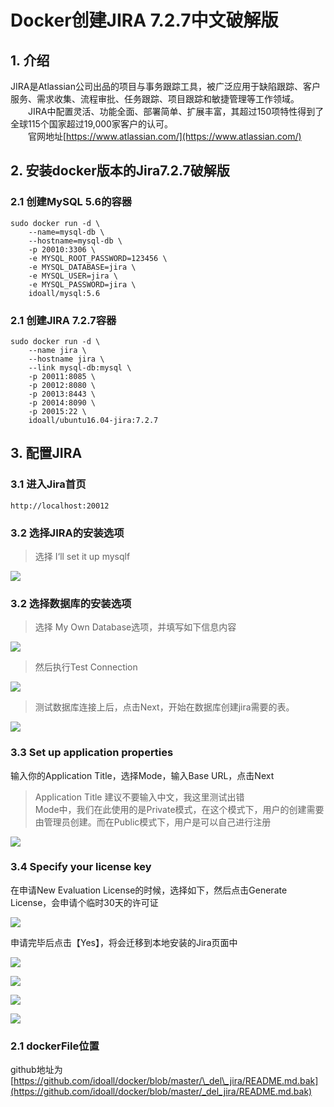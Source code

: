 # Docker创建JIRA 7.2.7中文破解版

## 1. 介绍

JIRA是Atlassian公司出品的项目与事务跟踪工具，被广泛应用于缺陷跟踪、客户服务、需求收集、流程审批、任务跟踪、项目跟踪和敏捷管理等工作领域。  
  JIRA中配置灵活、功能全面、部署简单、扩展丰富，其超过150项特性得到了全球115个国家超过19,000家客户的认可。  
  官网地址[https://www.atlassian.com/](https://www.atlassian.com/)

## 2. 安装docker版本的Jira7.2.7破解版

### 2.1 创建MySQL 5.6的容器

```
sudo docker run -d \
    --name=mysql-db \
    --hostname=mysql-db \
    -p 20010:3306 \
    -e MYSQL_ROOT_PASSWORD=123456 \
    -e MYSQL_DATABASE=jira \
    -e MYSQL_USER=jira \
    -e MYSQL_PASSWORD=jira \
    idoall/mysql:5.6
```

### 2.1 创建JIRA 7.2.7容器

```
sudo docker run -d \
    --name jira \
    --hostname jira \
    --link mysql-db:mysql \
    -p 20011:8085 \
    -p 20012:8080 \
    -p 20013:8443 \
    -p 20014:8090 \
    -p 20015:22 \
    idoall/ubuntu16.04-jira:7.2.7
```

## 3. 配置JIRA

### 3.1 进入Jira首页

```
http://localhost:20012
```

### 3.2 选择JIRA的安装选项

> 选择 I‘ll set it up mysqlf

![](/my-practice-architect-roadmap/build-jira-soft/jira-01.png)

### 3.2 选择数据库的安装选项

> 选择 My Own Database选项，并填写如下信息内容

![](/my-practice-architect-roadmap/build-jira-soft/jira-02.png)

> 然后执行Test Connection

![](/my-practice-architect-roadmap/build-jira-soft/jira-03.png)

> 测试数据库连接上后，点击Next，开始在数据库创建jira需要的表。

![](/my-practice-architect-roadmap/build-jira-soft/jira-04.png)

### 3.3 Set up application properties

输入你的Application Title，选择Mode，输入Base URL，点击Next

> Application Title 建议不要输入中文，我这里测试出错  
> Mode中，我们在此使用的是Private模式，在这个模式下，用户的创建需要由管理员创建。而在Public模式下，用户是可以自己进行注册

![](/my-practice-architect-roadmap/build-jira-soft/jira-05.png)

### 3.4 Specify your license key

在申请New Evaluation License的时候，选择如下，然后点击Generate License，会申请个临时30天的许可证

![](/my-practice-architect-roadmap/build-jira-soft/jira-06.png)

申请完毕后点击【Yes】，将会迁移到本地安装的Jira页面中

![](/my-practice-architect-roadmap/build-jira-soft/jira-07.png)



![](/my-practice-architect-roadmap/build-jira-soft/jira-08.png)

![](/my-practice-architect-roadmap/build-jira-soft/jira-09.png)

![](/my-practice-architect-roadmap/build-jira-soft/jira-10.png)

### 2.1 dockerFile位置

github地址为 [https://github.com/idoall/docker/blob/master/\_del\_jira/README.md.bak](https://github.com/idoall/docker/blob/master/_del_jira/README.md.bak)

